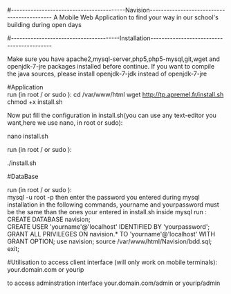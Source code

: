 #-----------------------------------------Navision-------------------------------------------
A Mobile Web Application to find your way in our school's building during open days

#---------------------------------------Installation------------------------------------------

Make sure you have apache2,mysql-server,php5,php5-mysql,git,wget and openjdk-7-jre packages installed before continue.
If you want to compile the java sources, please install openjdk-7-jdk instead of openjdk-7-jre

#Application  
run (in root / or sudo ):
  cd /var/www/html
  wget http://tp.apremel.fr/install.sh  
  chmod +x install.sh  

Now put fill the configuration in install.sh(you can use any text-editor you want,here we use nano, in root or sudo):  

  nano install.sh
  
run (in root / or sudo ):  

./install.sh  

#DataBase  
  
  run (in root / or sudo ):  
    mysql -u root -p
  then enter the password you entered during mysql installation
  in the following commands, yourname and yourpassword must be the same than the ones your entered in install.sh
  inside mysql run :  
    CREATE DATABASE navision;  
    CREATE USER 'yourname'@'localhost' IDENTIFIED BY 'yourpassword';  
    GRANT ALL PRIVILEGES ON navision.* TO 'yourname'@'localhost' WITH GRANT OPTION;
    use navision;
    source /var/www/html/Navision/bdd.sql;
    exit;  
    
#Utilisation
to access client interface (will only work on mobile terminals):
your.domain.com or yourip

to access adminstration interface
your.domain.com/admin or yourip/admin
